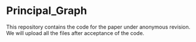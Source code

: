 # Principal_Graph
This repository contains the code for the paper under anonymous revision. We will upload all the files after acceptance of the code.

